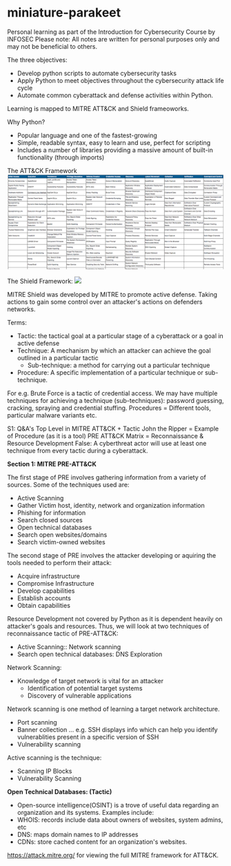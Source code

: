# miniature-parakeet
Personal learning as part of the Introduction for Cybersecurity Course by INFOSEC
Please note: All notes are written for personal purposes only and may not be beneficial to others.

The three objectives:
- Develop python scripts to automate cybersecurity tasks
- Apply Python to meet objectives throughout the cybersecurity attack life cycle
- Automate common cyberattack and defense activities within Python.

Learning is mapped to MITRE ATT&CK and Shield frameoworks.

Why Python?
- Popular language and one of the fastest-growing
- Simple, readable syntax, easy to learn and use, perfect for scripting
- Includes a number of libraries providing a massive amount of built-in functionality (through imports)

The ATT&CK Framework
![](thematrix.png)

The Shield Framework:
![](shieldmatrix.png)

MITRE Shield was developed by MITRE to promote active defense.
Taking actions to gain some control over an attacker's actions on defenders networks.

Terms: 
- Tactic: the tactical goal at a particular stage of a cyberattack or a goal in active defense
- Technique: A mechanism by which an attacker can achieve the goal outlined in a particular tactic
    - Sub-technique: a method for carrying out a particular technique
- Procedure: A specific implementation of a particular technique
or sub-technique. 

For e.g. Brute Force is a tactic of credential access. We may have multiple techniques for achieving a technique (sub-techniques): password guessing, cracking, spraying and credential stuffing. 
Procedures = Different tools, particular malware variants etc.



S1: Q&A's
Top Level in MITRE ATT&CK + Tactic
John the Ripper = Example of Procedure (as it is a tool)
PRE ATT&CK Matrix = Reconnaissance & Resource Development
False: A cyberthreat actor will use at least one technique from every tactic during a cyberattack.

**Section 1: MITRE PRE-ATT&CK**

The first stage of PRE involves gathering information from a variety of sources. Some of the techniques used are:
- Active Scanning
- Gather Victim host, identity, network and organization information
- Phishing for information
- Search closed sources
- Open technical databases
- Search open websites/domains
- Search victim-owned websites

The second stage of PRE involves the attacker developing or aquiring the tools needed to perform their attack:
- Acquire infrastructure
- Compromise Infrastructure
- Develop capabilities
- Establish accounts
- Obtain capabilities

Resource Development not covered by Python as it is dependent heavily on attacker's goals and resources. Thus, we will look at two techniques of reconnaissance tactic of PRE-ATT&CK:
- Active Scanning:: Network scanning
- Search open technical databases: DNS Exploration

Network Scanning:
- Knowledge of target network is vital for an attacker
  - Identification of potential target systems
  - Discovery of vulnerable applications
  
Network scanning is one method of learning a target network architecture.
 - Port scanning
 - Banner collection ... e.g. SSH displays info which can help you identify vulnerablities present in a specific version of SSH
 - Vulnerability scanning

 Active scanning is the technique:
  - Scanning IP Blocks
  - Vulnerability Scanning

**Open Technical Databases: (Tactic)**
- Open-source intelligence(OSINT) is a trove of useful data regarding an organization and its systems.
Examples include:
- WHOIS: records include data about owners of websites, system admins, etc
- DNS: maps domain names to IP addresses
- CDNs: store cached content for an organization's websites.

https://attack.mitre.org/ for viewing the full MITRE framework for ATT&CK.













